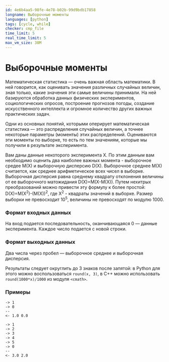 ```yaml
---
id: 4e6b4aa5-98fe-4e78-b02b-99d9bdb17858
longname: Выборочные моменты
languages: [python]
tags: [cycle, while]
checker: cmp_file
time_limit: 5
real_time_limit: 5
max_vm_size: 30M
---
```


# Выборочные моменты

Математическая статистика — очень важная область математики. В ней говорится, как оценивать значения различных случайных величин, зная только, какие значения эти самые величины принимали. На ней базируются обработка данных физических экспериментов, социологических опросов, построение прогнозов погоды, создание искусственного интеллекта и огромное количество других важных практических задач. 

Одни из основных понятий, которыми оперирует математическая статистика — это распределения случайных величин, а точнее некоторые параметры (моменты) этих распределений. Оцениваются эти моменты по выборке, то есть по тем значениям, которые мы получили в результате эксперимента. 

Вам даны данные некоторого эксперимента X. По этим данным вам необходимо оценить два наиболее важных момента - выборочное средее M(X) и выборочную дисперсию D(X). Выборочное среднее M(X) считается, как среднее арифметическое всех чисел в выборке. Выборочная дисперсия равна среднему квадрату отклонения величины от ее выборочного матожидания D(X)=M(X-M(X)). Путем нехитрых преобразований можно привести эту формулу к более простой: D(X)=M(X<sup>2</sup>)-(M(X))<sup>2</sup>, где X<sup>2</sup> - квадраты значений в выборке. Размер выборки не превосходит 10<sup>5</sup>, величины не превосходят по модулю 1000.

### Формат входных данных

На вход подается последовательность, оканчивающаяся 0 — данные эксперимента. Каждое число подается с новой строки.

### Формат выходных данных

Два числа через пробел — выборочное среднее и выборочная дисперсия.

Результаты следует округлить до 3 знаков после запятой: в Python для этого можно воспользоваться `round(x, 3)`, в С++ можно использовать `round(1000*x)/1000`  из модуля `<cmath>`.

### Примеры

```
-> 1
-> 0
--
<- 1.0 0.0
```

```
-> 1
-> 2
-> 3
-> 4
-> 5
-> 0
--
<- 3.0 2.0
```
